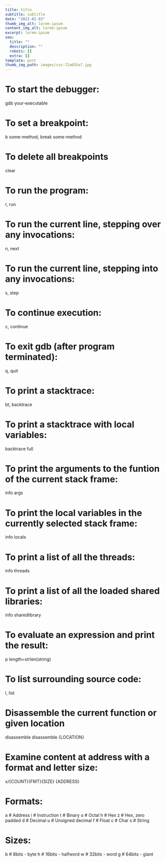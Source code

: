 ```yaml
---
title: title
subtitle: subtitle
date: "2022-01-03"
thumb_img_alt: lorem-ipsum
content_img_alt: lorem-ipsum
excerpt: lorem-ipsum
seo:
  title: ""
  description: ""
  robots: []
  extra: []
template: post
thumb_img_path: images/css-72a655a7.jpg
---
```


# To start the debugger:

gdb your-executable

# To set a breakpoint:

b some-method, break some-method

# To delete all breakpoints

clear

# To run the program:

r, run

# To run the current line, stepping over any invocations:

n, next

# To run the current line, stepping into any invocations:

s, step

# To continue execution:

c, continue

# To exit gdb (after program terminated):

q, quit

# To print a stacktrace:

bt, backtrace

# To print a stacktrace with local variables:

backtrace full

# To print the arguments to the funtion of the current stack frame:

info args

# To print the local variables in the currently selected stack frame:

info locals

# To print a list of all the threads:

info threads

# To print a list of all the loaded shared libraries:

info sharedlibrary

# To evaluate an expression and print the result:

p length=strlen(string)

# To list surrounding source code:

l, list

# Disassemble the current function or given location

disassemble
disassemble {LOCATION}

# Examine content at address with a format and letter size:

x/{COUNT}{FMT}{SIZE} {ADDRESS}

# Formats:

a # Address
i # Instruction
t # Binary
o # Octal
h # Hex
z # Hex, zero padded
d # Decimal
u # Unsigned decimal
f # Float
c # Char
s # String

# Sizes:

b # 8bits - byte
h # 16bits - halfword
w # 32bits - word
g # 64bits - giant
